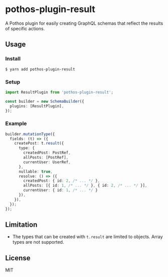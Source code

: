 # pothos-plugin-result

A Pothos plugin for easily creating GraphQL schemas that reflect the results of specific actions.

## Usage

### Install

```
$ yarn add pothos-plugin-result
```

### Setup

```typescript
import ResultPlugin from 'pothos-plugin-result';

const builder = new SchemaBuilder({
  plugins: [ResultPlugin],
});
```

### Example

```typescript
builder.mutationType({
  fields: (t) => ({
    createPost: t.result({
      type: {
        createdPost: PostRef,
        allPosts: [PostRef],
        currentUser: UserRef,
      },
      nullable: true,
      resolve: () => ({
        createdPost: { id: 2, /* ... */ },
        allPosts: [{ id: 1, /* ... */ }, { id: 2, /* ... */ }],
        currentUser: { id: 1, /* ... */ }
      }),
    }),
  });
});
```

## Limitation

- The types that can be created with `t.result` are limited to objects. Array types are not supported.

## License

MIT
